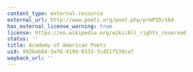 ```yaml
---
content_type: external-resource
external_url: http://www.poets.org/poet.php/prmPID/164
has_external_license_warning: true
license: https://en.wikipedia.org/wiki/All_rights_reserved
status: ''
title: Academy of American Poets
uid: 992beb84-5e76-419d-8333-fc451f539caf
wayback_url: ''
---
```

